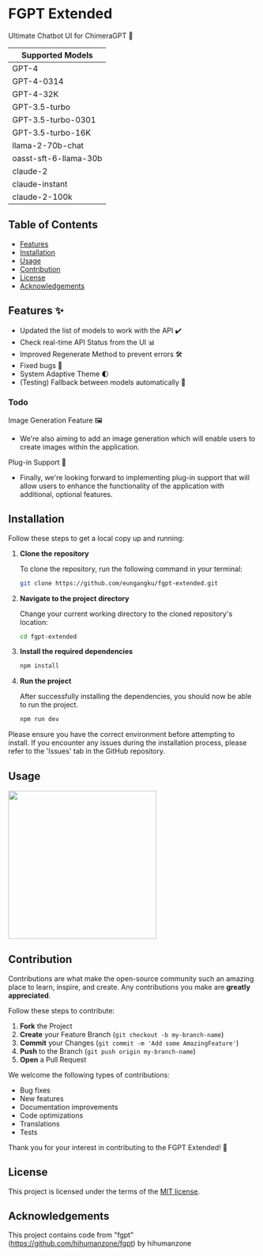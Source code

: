 # FGPT Extended

Ultimate Chatbot UI for ChimeraGPT 💬


| Supported Models     |
|----------------------|
| GPT-4                |
| GPT-4-0314           |
| GPT-4-32K            |
| GPT-3.5-turbo        |
| GPT-3.5-turbo-0301   |
| GPT-3.5-turbo-16K    |
| llama-2-70b-chat     |
| oasst-sft-6-llama-30b|
| claude-2             |
| claude-instant       |
| claude-2-100k        |


## Table of Contents

- [Features](#features)
- [Installation](#installation)
- [Usage](#usage)
- [Contribution](#contribution)
- [License](#license)
- [Acknowledgements](#acknowledgements)

## Features ✨

- Updated the list of models to work with the API ✔️
- Check real-time API Status from the UI 📊
- Improved Regenerate Method to prevent errors 🛠️
- Fixed bugs 🐞
- System Adaptive Theme 🌓
- (Testing) Fallback between models automatically 🔄

### Todo

Image Generation Feature 🖼️
- We're also aiming to add an image generation which will enable users to create images within the application.

Plug-in Support 🔌
- Finally, we're looking forward to implementing plug-in support that will allow users to enhance the functionality of the application with additional, optional features.

## Installation

Follow these steps to get a local copy up and running:

1. **Clone the repository**

   To clone the repository, run the following command in your terminal:

   ```bash
   git clone https://github.com/eungangku/fgpt-extended.git
   ```

2. **Navigate to the project directory**

   Change your current working directory to the cloned repository's location:

   ```bash
   cd fgpt-extended
   ```

3. **Install the required dependencies**

   ```bash
   npm install
   ```

4. **Run the project**

   After successfully installing the dependencies, you should now be able to run the project.
   
     ```bash
   npm run dev
   ```

Please ensure you have the correct environment before attempting to install. If you encounter any issues during the installation process, please refer to the 'Issues' tab in the GitHub repository.

## Usage
<img src="./public/screenshots/ngvmmaj1.png" style="width:300px" />


## Contribution

Contributions are what make the open-source community such an amazing place to learn, inspire, and create. Any contributions you make are **greatly appreciated**. 

Follow these steps to contribute:

1. **Fork** the Project
2. **Create** your Feature Branch (`git checkout -b my-branch-name`)
3. **Commit** your Changes (`git commit -m 'Add some AmazingFeature'`)
4. **Push** to the Branch (`git push origin my-branch-name`)
5. **Open** a Pull Request


We welcome the following types of contributions:

- Bug fixes
- New features
- Documentation improvements
- Code optimizations
- Translations
- Tests

Thank you for your interest in contributing to the FGPT Extended! 🎉

## License

This project is licensed under the terms of the [MIT license](https://github.com/eungangku/fgpt-extended/blob/master/license).

## Acknowledgements

This project contains code from "fgpt" (https://github.com/hihumanzone/fgpt) by hihumanzone


